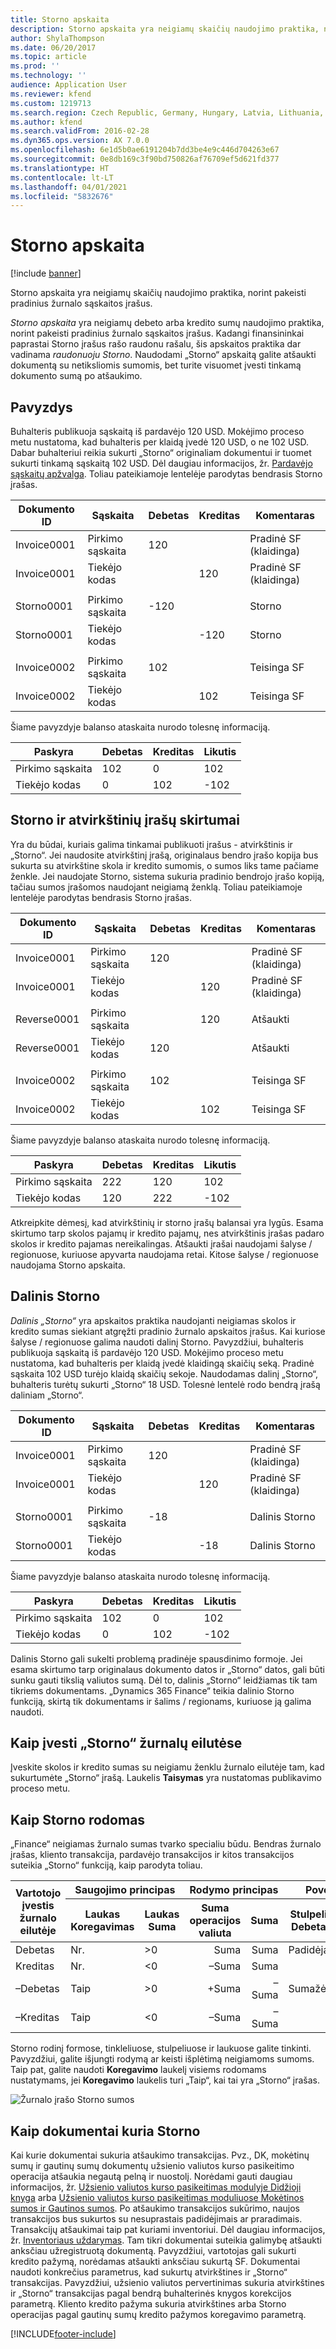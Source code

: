 ```yaml
---
title: Storno apskaita
description: Storno apskaita yra neigiamų skaičių naudojimo praktika, norint pakeisti pradinius žurnalo sąskaitos įrašus.
author: ShylaThompson
ms.date: 06/20/2017
ms.topic: article
ms.prod: ''
ms.technology: ''
audience: Application User
ms.reviewer: kfend
ms.custom: 1219713
ms.search.region: Czech Republic, Germany, Hungary, Latvia, Lithuania, Poland, Russia
ms.author: kfend
ms.search.validFrom: 2016-02-28
ms.dyn365.ops.version: AX 7.0.0
ms.openlocfilehash: 6e1d5b0ae6191204b7dd3be4e9c446d704263e67
ms.sourcegitcommit: 0e8db169c3f90bd750826af76709ef5d621fd377
ms.translationtype: HT
ms.contentlocale: lt-LT
ms.lasthandoff: 04/01/2021
ms.locfileid: "5832676"
---
```

# <a name="storno-accounting"></a>Storno apskaita

[!include [banner](../includes/banner.md)]

Storno apskaita yra neigiamų skaičių naudojimo praktika, norint pakeisti pradinius žurnalo sąskaitos įrašus.

*Storno apskaita* yra neigiamų debeto arba kredito sumų naudojimo praktika, norint pakeisti pradinius žurnalo sąskaitos įrašus. Kadangi finansininkai paprastai Storno įrašus rašo raudonu rašalu, šis apskaitos praktika dar vadinama *raudonuoju Storno*. Naudodami „Storno“ apskaitą galite atšaukti dokumentą su netiksliomis sumomis, bet turite visuomet įvesti tinkamą dokumento sumą po atšaukimo.

## <a name="example"></a>Pavyzdys
Buhalteris publikuoja sąskaitą iš pardavėjo 120 USD. Mokėjimo proceso metu nustatoma, kad buhalteris per klaidą įvedė 120 USD, o ne 102 USD. Dabar buhalteriui reikia sukurti „Storno“ originaliam dokumentui ir tuomet sukurti tinkamą sąskaitą 102 USD. Dėl daugiau informacijos, žr. [Pardavėjo sąskaitų apžvalga](../accounts-payable/vendor-invoices-overview.md). Toliau pateikiamoje lentelėje parodytas bendrasis Storno įrašas.

| **Dokumento ID** | **Sąskaita** | **Debetas** | **Kreditas** | **Komentaras**                  |
|-----------------|-------------|-----------|------------|------------------------------|
| Invoice0001     | Pirkimo sąskaita   | 120       |            | Pradinė SF (klaidinga) |
| Invoice0001     | Tiekėjo kodas  |           | 120        | Pradinė SF (klaidinga) |
|                 |             |           |            |                              |
| Storno0001      | Pirkimo sąskaita   | -120     |            | Storno                       |
| Storno0001      | Tiekėjo kodas  |           | -120      | Storno                       |
|                 |             |           |            |                              |
| Invoice0002     | Pirkimo sąskaita   | 102       |            | Teisinga SF              |
| Invoice0002     | Tiekėjo kodas  |           | 102        | Teisinga SF              |

Šiame pavyzdyje balanso ataskaita nurodo tolesnę informaciją.

| Paskyra    | Debetas | Kreditas | Likutis |
|------------|-------|--------|---------|
| Pirkimo sąskaita  | 102   | 0      | 102     |
| Tiekėjo kodas | 0     | 102    | -102    |

## <a name="differences-between-storno-and-reverse-entries"></a>Storno ir atvirkštinių įrašų skirtumai
Yra du būdai, kuriais galima tinkamai publikuoti įrašus - atvirkštinis ir „Storno“. Jei naudosite atvirkštinį įrašą, originalaus bendro įrašo kopija bus sukurta su atvirkštine skola ir kredito sumomis, o sumos liks tame pačiame ženkle. Jei naudojate Storno, sistema sukuria pradinio bendrojo įrašo kopiją, tačiau sumos įrašomos naudojant neigiamą ženklą. Toliau pateikiamoje lentelėje parodytas bendrasis Storno įrašas.

| **Dokumento ID** | **Sąskaita** | **Debetas** | **Kreditas** | **Komentaras**                  |
|-----------------|-------------|-----------|------------|------------------------------|
| Invoice0001     | Pirkimo sąskaita   | 120       |            | Pradinė SF (klaidinga) |
| Invoice0001     | Tiekėjo kodas  |           | 120        | Pradinė SF (klaidinga) |
|                 |             |           |            |                              |
| Reverse0001     | Pirkimo sąskaita   |           | 120        | Atšaukti                      |
| Reverse0001     | Tiekėjo kodas  | 120       |            | Atšaukti                      |
|                 |             |           |            |                              |
| Invoice0002     | Pirkimo sąskaita   | 102       |            | Teisinga SF              |
| Invoice0002     | Tiekėjo kodas  |           | 102        | Teisinga SF              |

Šiame pavyzdyje balanso ataskaita nurodo tolesnę informaciją.

| Paskyra    | Debetas | Kreditas | Likutis |
|------------|-------|--------|---------|
| Pirkimo sąskaita  | 222   | 120    | 102     |
| Tiekėjo kodas | 120   | 222    | -102    |

Atkreipkite dėmesį, kad atvirkštinių ir storno įrašų balansai yra lygūs. Esama skirtumo tarp skolos pajamų ir kredito pajamų, nes atvirkštinis įrašas padaro skolos ir kredito pajamas nereikalingas. Atšaukti įrašai naudojami šalyse / regionuose, kuriuose apyvarta naudojama retai. Kitose šalyse / regionuose naudojama Storno apskaita.

## <a name="partial-storno"></a>Dalinis Storno
*Dalinis „Storno“* yra apskaitos praktika naudojanti neigiamas skolos ir kredito sumas siekiant atgręžti pradinio žurnalo apskaitos įrašus. Kai kuriose šalyse / regionuose galima naudoti dalinį Storno. Pavyzdžiui, buhalteris publikuoja sąskaitą iš pardavėjo 120 USD. Mokėjimo proceso metu nustatoma, kad buhalteris per klaidą įvedė klaidingą skaičių seką. Pradinė sąskaita 102 USD turėjo klaidą skaičių sekoje. Naudodamas dalinį „Storno“, buhalteris turėtų sukurti „Storno“ 18 USD. Tolesnė lentelė rodo bendrą įrašą daliniam „Storno“.

| **Dokumento ID** | **Sąskaita** | **Debetas** | **Kreditas** | **Komentaras**                  |
|-----------------|-------------|-----------|------------|------------------------------|
| Invoice0001     | Pirkimo sąskaita   | 120       |            | Pradinė SF (klaidinga) |
| Invoice0001     | Tiekėjo kodas  |           | 120        | Pradinė SF (klaidinga) |
|                 |             |           |            |                              |
| Storno0001      | Pirkimo sąskaita   | \-18      |            | Dalinis Storno               |
| Storno0001      | Tiekėjo kodas  |           | \-18       | Dalinis Storno               |

Šiame pavyzdyje balanso ataskaita nurodo tolesnę informaciją.

| Paskyra    | Debetas | Kreditas | Likutis |
|------------|-------|--------|---------|
| Pirkimo sąskaita  | 102   | 0      | 102     |
| Tiekėjo kodas | 0     | 102    | -102    |

Dalinis Storno gali sukelti problemą pradinėje spausdinimo formoje. Jei esama skirtumo tarp originalaus dokumento datos ir „Storno“ datos, gali būti sunku gauti tikslią valiutos sumą. Dėl to, dalinis „Storno“ leidžiamas tik tam tikriems dokumentams. „Dynamics 365 Finance“ teikia dalinio Storno funkciją, skirtą tik dokumentams ir šalims / regionams, kuriuose ją galima naudoti.

## <a name="how-to-enter-storno-on-journal-lines"></a>Kaip įvesti „Storno“ žurnalų eilutėse
Įveskite skolos ir kredito sumas su neigiamu ženklu žurnalo eilutėje tam, kad sukurtumėte „Storno“ įrašą. Laukelis **Taisymas** yra nustatomas publikavimo proceso metu. 

## <a name="how-storno-is-displayed"></a>Kaip Storno rodomas
„Finance“ neigiamas žurnalo sumas tvarko specialiu būdu. Bendras žurnalo įrašas, kliento transakcija, pardavėjo transakcijos ir kitos transakcijos suteikia „Storno“ funkciją, kaip parodyta toliau.

<table>
<thead>
<tr class="row-1">
<th class="column-1" rowspan="2">Vartotojo įvestis žurnalo eilutėje</th>
<th class="column-2" colspan="2">Saugojimo principas</th>
<th class="column-4" colspan="2">Rodymo principas</th>
<th class="column-6" colspan="3">Poveikis išrašo ataskaitai</th>
</tr>
<tr class="row-1">
<th class="column-2">Laukas Koregavimas</th>
<th class="column-3">Laukas Suma</th>
<th class="column-4">Suma operacijos valiuta</th>
<th class="column-5">Suma</th>
<th class="column-6">Stulpelis Debetas</th>
<th class="column-7">Stulpelis Kreditas</th>
<th class="column-8">Stulpelis Balansas</th>
</tr>
</thead>
<tbody>
<tr class="row-2">
<td class="column-1"> Debetas</td>
<td class="column-2">Nr.</td>
<td class="column-3">&gt;0</td>
<td class="column-4" align="right">Suma</td>
<td class="column-5" align="right">Suma</td>
<td class="column-6">Padidėja</td>
<td class="column-7"></td>
<td class="column-8">Padidėja</td>
</tr>
<tr class="row-3">
<td class="column-1"> Kreditas</td>
<td class="column-2">Nr.</td>
<td class="column-3">&lt;0</td>
<td class="column-4" align="right">–Suma</td>
<td class="column-5" align="right">Suma</td>
<td class="column-6"></td>
<td class="column-7">Padidėja</td>
<td class="column-8">Sumažėja</td>
</tr>
<tr class="row-4">
<td class="column-1">–Debetas</td>
<td class="column-2">Taip</td>
<td class="column-3">&gt;0</td>
<td class="column-4" align="right">+Suma</td>
<td class="column-5" align="right">–Suma</td>
<td class="column-6">Sumažėja</td>
<td class="column-7"></td>
<td class="column-8">Padidėja</td>
</tr>
<tr class="row-5">
<td class="column-1">–Kreditas</td>
<td class="column-2">Taip</td>
<td class="column-3">&lt;0</td>
<td class="column-4" align="right">–Suma</td>
<td class="column-5" align="right">–Suma</td>
<td class="column-6"></td>
<td class="column-7">Sumažėja</td>
<td class="column-8">Sumažėja</td>
</tr>
</tbody>
</table>

Storno rodinį formose, tinkleliuose, stulpeliuose ir laukuose galite tinkinti. Pavyzdžiui, galite išjungti rodymą ar keisti išplėtimą neigiamoms sumoms. Taip pat, galite naudoti **Koregavimo** laukelį visiems rodomams nustatymams, jei **Koregavimo** laukelis turi „Taip“, kai tai yra „Storno“ įrašas.

![Žurnalo įrašo Storno sumos](./media/journal-storno.png)

## <a name="how-documents-create-storno"></a>Kaip dokumentai kuria Storno
Kai kurie dokumentai sukuria atšaukimo transakcijas. Pvz., DK, mokėtinų sumų ir gautinų sumų dokumentų užsienio valiutos kurso pasikeitimo operacija atšaukia negautą pelną ir nuostolį. Norėdami gauti daugiau informacijos, žr. [Užsienio valiutos kurso pasikeitimas modulyje Didžioji knyga](../general-ledger/foreign-currency-revaluation-general-ledger.md) arba [Užsienio valiutos kurso pasikeitimas moduliuose Mokėtinos sumos ir Gautinos sumos](../cash-bank-management/foreign-currency-revaluation-accounts-payable-accounts-receivable.md). Po atšaukimo transakcijos sukūrimo, naujos transakcijos bus sukurtos su nesuprastais padidėjimais ar praradimais. Transakcijų atšaukimai taip pat kuriami inventoriui. Dėl daugiau informacijos, žr. [Inventoriaus uždarymas](../../supply-chain/cost-management/inventory-close.md). Tam tikri dokumentai suteikia galimybę atšaukti anksčiau užregistruotą dokumentą. Pavyzdžiui, vartotojas gali sukurti kredito pažymą, norėdamas atšaukti anksčiau sukurtą SF. Dokumentai naudoti konkrečius parametrus, kad sukurtų atvirkštines ir „Storno“ transakcijas. Pavyzdžiui, užsienio valiutos pervertinimas sukuria atvirkštines ir „Storno“ transakcijas pagal bendrą buhalterinės knygos korekcijos parametrą. Kliento kredito pažyma sukuria atvirkštines arba Storno operacijas pagal gautinų sumų kredito pažymos koregavimo parametrą.



[!INCLUDE[footer-include](../../includes/footer-banner.md)]